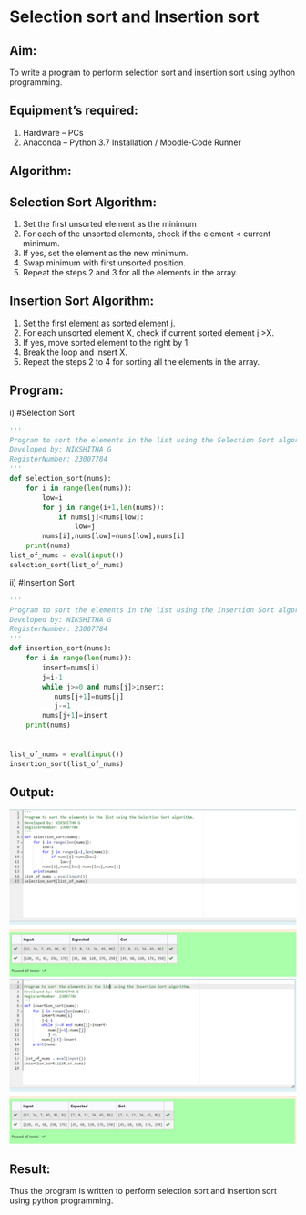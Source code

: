 # Selection sort and Insertion sort
## Aim:
To write a program to perform selection sort and insertion sort using python programming.
## Equipment’s required:
1.	Hardware – PCs
2.	Anaconda – Python 3.7 Installation / Moodle-Code Runner
## Algorithm:
## Selection Sort Algorithm:
1.	Set the first unsorted element as the minimum
2.	For each of the unsorted elements, check if the element < current minimum.
3.	If yes, set the element as the new minimum.
4.	Swap minimum with first unsorted position.
5.	Repeat the steps 2 and 3 for all the elements in the array.
## Insertion Sort Algorithm:
1.	Set the first element as sorted element j.
2.	For each unsorted element X, check if current sorted element j >X.
3.	If yes, move sorted element to the right by 1.
4.	Break the loop and insert X.
5.	Repeat the steps 2 to 4 for sorting all the elements in the array.
## Program:
i)	#Selection Sort
```PYTHON
''' 
Program to sort the elements in the list using the Selection Sort algorithm.
Developed by: NIKSHITHA G
RegisterNumber: 23007784
'''
def selection_sort(nums):
    for i in range(len(nums)):
        low=i
        for j in range(i+1,len(nums)):
            if nums[j]<nums[low]:
                low=j
        nums[i],nums[low]=nums[low],nums[i]
    print(nums)
list_of_nums = eval(input())
selection_sort(list_of_nums)
```
ii)	#Insertion Sort
```PYTHON
''' 
Program to sort the elements in the list using the Insertion Sort algorithm.
Developed by: NIKSHITHA G
RegisterNumber: 23007784
'''
def insertion_sort(nums):
    for i in range(len(nums)):
        insert=nums[i]
        j=i-1
        while j>=0 and nums[j]>insert:
           nums[j+1]=nums[j]
           j-=1
        nums[j+1]=insert
    print(nums) 
    
    
list_of_nums = eval(input())
insertion_sort(list_of_nums)
```

## Output:
![output](./selection%20sort.png)
![output](./insertion%20sort.png)
## Result:
Thus the program is written to perform selection sort and insertion sort using python programming.
